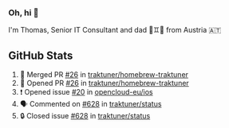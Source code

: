 ### Oh, hi 👋

I'm Thomas, Senior IT Consultant and dad 👶♊️👶 from Austria 🇦🇹

<!--
**traktuner/traktuner** is a ✨ _special_ ✨ repository because its `README.md` (this file) appears on your GitHub profile.

Here are some ideas to get you started:

- 🔭 I’m currently working on ...
- 🌱 I’m currently learning ...
- 👯 I’m looking to collaborate on ...
- 🤔 I’m looking for help with ...
- 💬 Ask me about ...
- 📫 How to reach me: ...
- 😄 Pronouns: ...
- ⚡ Fun fact: ...
-->

</div>

## GitHub Stats
<!--START_SECTION:activity-->
1. 🎉 Merged PR [#26](https://github.com/traktuner/homebrew-traktuner/pull/26) in [traktuner/homebrew-traktuner](https://github.com/traktuner/homebrew-traktuner)
2. 💪 Opened PR [#26](https://github.com/traktuner/homebrew-traktuner/pull/26) in [traktuner/homebrew-traktuner](https://github.com/traktuner/homebrew-traktuner)
3. ❗ Opened issue [#20](https://github.com/opencloud-eu/ios/issues/20) in [opencloud-eu/ios](https://github.com/opencloud-eu/ios)
4. 🗣 Commented on [#628](https://github.com/traktuner/status/issues/628#issuecomment-3238975881) in [traktuner/status](https://github.com/traktuner/status)
5. 🔒 Closed issue [#628](https://github.com/traktuner/status/issues/628) in [traktuner/status](https://github.com/traktuner/status)
<!--END_SECTION:activity-->
